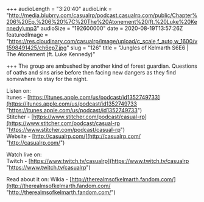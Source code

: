 +++
audioLength = "3:20:40"
audioLink = "http://media.blubrry.com/casualrp/podcast.casualrp.com/public/Chapter%206%20Ep.%206%20%7C%20The%20Atonement%20(ft.%20Luke%20Kennedy).mp3"
audioSize = "192600000"
date = 2020-08-19T13:57:26Z
featuredImage = "https://res.cloudinary.com/casualrp/image/upload/c_scale,f_auto,w_1600/v1598491425/ch6ep7.jpg"
slug = "126"
title = "Jungles of Kelmarth S6E6 | The Atonement (ft. Luke Kennedy)"

+++
The group are ambushed by another kind of forest guardian. Questions of oaths and sins arise before then facing new dangers as they find somewhere to stay for the night.

Listen on:  
Itunes - [https://itunes.apple.com/us/podcast/id1352749733](https://itunes.apple.com/us/podcast/id1352749733 "https://itunes.apple.com/us/podcast/id1352749733")  
Stitcher - [https://www.stitcher.com/podcast/casual-rp](https://www.stitcher.com/podcast/casual-rp "https://www.stitcher.com/podcast/casual-rp")  
Website - [http://casualrp.com/](http://casualrp.com/ "http://casualrp.com/")

Watch live on:  
Twitch - [https://www.twitch.tv/casualrp](https://www.twitch.tv/casualrp "https://www.twitch.tv/casualrp")

Read about it on: Wikia - [http://therealmsofkelmarth.fandom.com/](http://therealmsofkelmarth.fandom.com/ "http://therealmsofkelmarth.fandom.com/")
